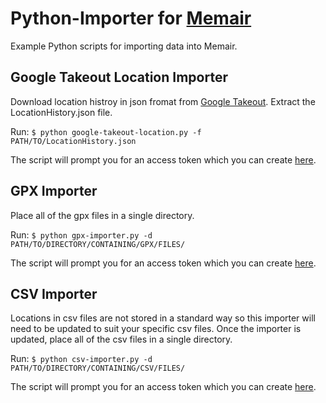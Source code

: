 # Python-Importer for [Memair](http://Memair.com)
Example Python scripts for importing data into Memair.

## Google Takeout Location Importer
Download location histroy in json fromat from [Google Takeout](https://takeout.google.com/settings/takeout). Extract the LocationHistory.json file.

Run: `$ python google-takeout-location.py -f PATH/TO/LocationHistory.json`

The script will prompt you for an access token which you can create [here](https://memair.herokuapp.com/generate_own_access_token).

## GPX Importer
Place all of the gpx files in a single directory.

Run: `$ python gpx-importer.py -d PATH/TO/DIRECTORY/CONTAINING/GPX/FILES/`

The script will prompt you for an access token which you can create [here](https://memair.herokuapp.com/generate_own_access_token).

## CSV Importer
Locations in csv files are not stored in a standard way so this importer will need to be updated to suit your specific csv files. Once the importer is updated, place all of the csv files in a single directory.

Run: `$ python csv-importer.py -d PATH/TO/DIRECTORY/CONTAINING/CSV/FILES/`

The script will prompt you for an access token which you can create [here](https://memair.herokuapp.com/generate_own_access_token).

